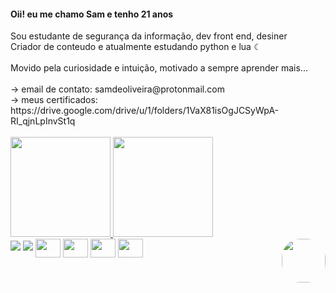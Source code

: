 <h4> Oii! eu me chamo Sam e tenho 21 anos </h4>
Sou estudante de segurança da informação, dev front end, desiner <br>
Criador de conteudo e atualmente estudando python e lua ☾ <br><br>
Movido pela curiosidade e intuição, motivado a sempre aprender mais... <br><br>
-> email de contato: samdeoliveira@protonmail.com <br>
-> meus certificados: https://drive.google.com/drive/u/1/folders/1VaX81isOgJCSyWpA-RI_qjnLpInvSt1q
<br><br>
<div>
  <a href="https://github.com/SamDeOliveira">
  <img height="160em" src="https://github-readme-stats.vercel.app/api?username=SamDeOliveira&show_icons=true&theme=merko&include_all_commits=true&count_private=true"/>
  <img height="160em" src="https://github-readme-stats.vercel.app/api/top-langs/?username=SamDeOliveira&layout=compact&langs_count=7&theme=merko"/> <br>
 <a href="https://www.youtube.com/@drakendolinux" target="_blank"><img src="https://img.shields.io/badge/YouTube-FF0000?style=for-the-badge&logo=youtube&logoColor=white" target="_blank"></a>
  <a href="https://instagram.com/melo_0liveira/" target="_blank"><img src="https://img.shields.io/badge/-Instagram-%23E4405F?style=for-the-badge&logo=instagram&logoColor=white" target="_blank"></a> 
    
  <img align="center" height="30" width="40" src="https://cdn.jsdelivr.net/gh/devicons/devicon/icons/html5/html5-original-wordmark.svg">
    <img align="center" height="30" width="40" src="https://cdn.jsdelivr.net/gh/devicons/devicon/icons/python/python-original-wordmark.svg">
  <img align="center" height="30" width="40" src="https://cdn.jsdelivr.net/gh/devicons/devicon/icons/photoshop/photoshop-plain.svg">
  <img align="center" height="30" width="40" src="https://cdn.jsdelivr.net/gh/devicons/devicon/icons/linux/linux-original.svg">
 <img align="right" width="70" height="70" style="border-radius:30px;" src="https://i.imgflip.com/70rn7t.gif">

<!---
SamDeOliveira/SamDeOliveira is a ✨ special ✨ repository because its `README.md` (this file) appears on your GitHub profile.
You can click the Preview link to take a look at your changes.
--->
